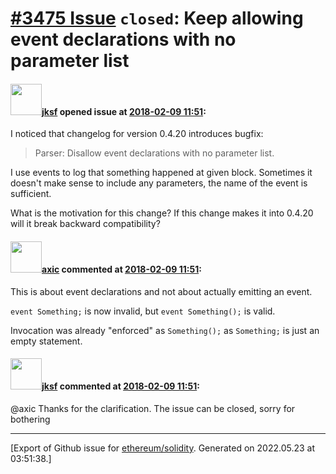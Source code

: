 # [\#3475 Issue](https://github.com/ethereum/solidity/issues/3475) `closed`: Keep allowing event declarations with no parameter list

#### <img src="https://avatars.githubusercontent.com/u/3219720?v=4" width="50">[jksf](https://github.com/jksf) opened issue at [2018-02-09 11:51](https://github.com/ethereum/solidity/issues/3475):

I noticed that changelog for version 0.4.20 introduces bugfix:
> Parser: Disallow event declarations with no parameter list.

I use events to log that something happened at given block. Sometimes it doesn't make sense to include any parameters, the name of the event is sufficient.

What is the motivation for this change? If this change makes it into 0.4.20 will it break backward compatibility?

#### <img src="https://avatars.githubusercontent.com/u/20340?v=4" width="50">[axic](https://github.com/axic) commented at [2018-02-09 11:51](https://github.com/ethereum/solidity/issues/3475#issuecomment-364414334):

This is about event declarations and not about actually emitting an event.

`event Something;` is now invalid, but `event Something();` is valid.

Invocation was already "enforced" as `Something();` as `Something;` is just an empty statement.

#### <img src="https://avatars.githubusercontent.com/u/3219720?v=4" width="50">[jksf](https://github.com/jksf) commented at [2018-02-09 11:51](https://github.com/ethereum/solidity/issues/3475#issuecomment-364438628):

@axic Thanks for the clarification. The issue can be closed, sorry for bothering


-------------------------------------------------------------------------------



[Export of Github issue for [ethereum/solidity](https://github.com/ethereum/solidity). Generated on 2022.05.23 at 03:51:38.]
